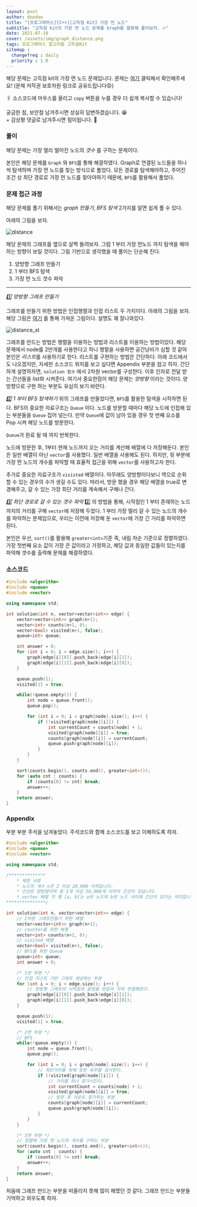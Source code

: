 ```yaml
---
layout: post
author: doodoo
title: "[프로그래머스][C++][고득점 Kit] 가장 먼 노드"
subtitle: "고득점 kit의 가장 먼 노드 문제를 Graph를 활용해 풀어보자. 🔥"
date: 2021-07-10
cover: /assets/img/graph_distance.png
tags: 프로그래머스 알고리즘 고득점Kit
sitemap :
  changefreq : daily
  priority : 1.0
---
```

해당 문제는 고득점 kit의 가장 먼 노드 문제입니다. 문제는 [여기](https://programmers.co.kr/learn/courses/30/lessons/49189) 클릭해서 확인해주세요! (문제 저작권 보호차원 링크로 공유드립니다😟)

🖇 소스코드에 마우스를 올리고 `copy` 버튼을 누를 경우 더 쉽게 복사할 수 있습니다!

궁금한 점, 보안점 남겨주시면 성실히 답변하겠습니다. 😁 <br>
\+ 감상평 댓글로 남겨주시면 힘이됩니다. 🙇

### 풀이
해당 문제는 가장 멀리 떨어진 노드의 *갯수* 를 구하는 문제이다.

본인은 해당 문제를 `Graph` 와 `BFS`를 통해 해결하였다. Graph로 연결된 노드들을 하나씩 탐색하며 가장 먼 노드를 찾는 방식으로 풀었다. 모든 경로를 탐색해야하고, 주어진 조건 상 최단 경로로 가장 먼 노드를 찾아야하기 때문에, `BFS`를 활용해서 풀었다.

### 문제 접근 과정
해당 문제를 풀기 위해서는 *graph 만들기*, *BFS 탐색* 2가지를 알면 쉽게 풀 수 있다.

아래의 그림을 보자.

![distance](/assets/img/graph_distance.png)

해당 문제의 그래프를 옆으로 살짝 돌려보자. 그럼 1 부터 가장 먼노드 까지 탐색을 해야하는 방향이 보일 것이다. 그림 기반으로 생각했을 때 풀이는 단순해 진다.

1. 양방향 그래프 만들기
2. 1 부터 BFS 탐색
3. 가장 먼 노드 갯수 파악

---

*1️⃣  양방향 그래프 만들기*

그래프를 만들기 위한 방법은 인접행렬과 인접 리스트 두 가지이다. 아래의 그림을 보자. 해당 그림은 [여기](https://www.programiz.com/dsa/graph-adjacency-matrix) 를 통해 가져온 그림이다. 설명도 꽤 잘나와있다.

![distance_st](/assets/img/graph_structure.png)

그래프를 만드는 방법은 행렬을 이용하는 방법과 리스트를 이용하는 방법이있다. 해당 문제에서 node를 2만개를 사용한다고 하니 행렬을 사용하면 공간낭비가 심할 것 같아 본인은 *리스트*를 사용하기로 한다. 리스트를 구현하는 방법은 간단하다. 아래 코드에서도 나오겠지만, 자세한 소스코드 위치를 보고 싶다면 Appendix 부분을 참고 하자. 간단하게 설명하자면, `solution 함수` 에서 2차원 vector를 구성한다. 이후 인자로 전달 받는 간선들을 list화 시켜준다. 여기서 중요한점이 해당 문제는 *양방향* 이라는 것이다. 양방향으로 구현 하는 부분도 유심히 보기 바란다.

*2️⃣ 1 부터 BFS 탐색하기*
위의 그래프를 만들었다면, `BFS`를 활용한 탐색을 시작하면 된다. BFS의 중요한 자료구조는 `Queue` 이다. 노드를 방문할 때마다 해당 노드에 인접해 있는 부분들을 `Queue` 집어 넣는다. 만약 `Queue`에 값이 남아 있을 경우 첫 번째 요소를 Pop 시켜 해당 노드를 방문한다.

`Queue`가 완료 될 때 까지 반복한다.

노드에 방문한 후, 1부터 현재 노드까지 오는 거리를 계산해 배열에 다 저장해둔다. 본인은 일반 배열이 아닌 `vector`를 사용했다. 일반 배열을 사용해도 된다. 하지만, 뒷 부분에 가장 먼 노드의 개수를 파악할 때 효율적 접근을 위해 `vector`를 사용하고자 한다.

추가로 중요한 자료구조가 `visisted` 배열이다. 아무래도 양방향이다보니 역으로 순회할 수 있는 경우의 수가 생길 수도 있다. 따라서, 방문 했을 경우 해당 배열을 true로 변경해주고, 갈 수 있는 가장 최단 거리를 계속해서 구해나 간다.

*3️⃣ 최단 경로로 갈 수 있는 갯수 파악*
2️⃣  의 방법을 통해, 시작점인 1 부터 존재하는 노드 까지의 거리를 구해 `vector`에 저장해 두었다. 1 부터 가장 멀리 갈 수 있는 노드의 개수를 파악하는 문제임으로, 우리는 이전에 저장해 둔 `vector`에 가장 긴 거리를 파악하면 된다.

본인은 우선, `sort()`를 활용해 `greater<int>`기준 즉, 내림 차순 기준으로 정렬하였다. 가장 첫번째 요소 값이 가장 큰 값이라고 가정하고, 해당 값과 동일한 값들이 있는지를 파악해 갯수를 출력해 문제를 해결하였다.

### 소스코드
```cpp
#include <algorithm>
#include <queue>
#include <vector>

using namespace std;

int solution(int n, vector<vector<int>> edge) {
    vector<vector<int>> graph(n+1);
    vector<int> counts(n+1, 0);
    vector<bool> visited(n+1, false);
    queue<int> queue;

    int answer = 0;
    for (int i = 0; i < edge.size(); i++) {
        graph[edge[i][0]].push_back(edge[i][1]);
        graph[edge[i][1]].push_back(edge[i][0]);
    }

    queue.push(1);
    visited[1] = true;

    while(!queue.empty()) {
        int node = queue.front();
        queue.pop();

        for (int i = 0; i < graph[node].size(); i++) {
            if (!visited[graph[node][i]]) {
                int currentCount = counts[node] + 1;
                visited[graph[node][i]] = true;
                counts[graph[node][i]] = currentCount;
                queue.push(graph[node][i]);
            }
        }
    }

    sort(counts.begin(), counts.end(), greater<int>());
    for (auto cnt : counts) {
        if (counts[0] != cnt) break;
        answer++;
    }
    return answer;
}
```

### Appendix
부분 부분 주석을 남겨놓았다. 주석코드와 함께 소스코드를 보고 이해하도록 하자.

```cpp
#include <algorithm>
#include <queue>
#include <vector>

using namespace std;

/**************
    * 제한 사항
    * 노드의 개수 n은 2 이상 20,000 이하입니다.
    * 간선은 양방향이며 총 1개 이상 50,000개 이하의 간선이 있습니다.
    * vertex 배열 각 행 [a, b]는 a번 노드와 b번 노드 사이에 간선이 있다는 의미입니다.
***************/

int solution(int n, vector<vector<int>> edge) {
    // 2차원 그래프만들기 위한 배열
    vector<vector<int>> graph(n+1);
    // counter를 위한 배열
    vector<int> counts(n+1, 0);
    // visited 배열
    vector<bool> visited(n+1, false);
    // BFS를 위한 Queue
    queue<int> queue;
    int answer = 0;

    /* 1번 부분 */
    // 인접 리스트 기반 그래프 생성하는 부분
    for (int i = 0; i < edge.size(); i++) {
        // 양방향 그래프라 시작점과 끝점을 번갈아 가며 연결해준다.
        graph[edge[i][0]].push_back(edge[i][1]);
        graph[edge[i][1]].push_back(edge[i][0]);
    }

    queue.push(1);
    visited[1] = true;

    /* 2번 부분 */
    // BFS
    while(!queue.empty()) {
        int node = queue.front();
        queue.pop();

        for (int i = 0; i < graph[node].size(); i++) {
            // 최단거리를 위해 방문 유무를 검사한다.
            if (!visited[graph[node][i]]) {
                // 거리를 하나 증가시킨다.
                int currentCount = counts[node] + 1;
                visited[graph[node][i]] = true;
                // 방문 후 카운트 증가하는 부분
                counts[graph[node][i]] = currentCount;
                queue.push(graph[node][i]);
            }
        }
    }

    /* 3번 부분 */
    // 정렬해 가장 먼 노드의 개수를 구하는 부분
    sort(counts.begin(), counts.end(), greater<int>());
    for (auto cnt : counts) {
        if (counts[0] != cnt) break;
        answer++;
    }
    return answer;
}
```

처음에 그래프 만드는 부분을 떠올리지 못해 많이 해맸던 것 같다. 그래프 만드는 부분들 기억하고 외우도록 하자.

